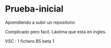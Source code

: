 # Prueba-inicial
Aprendiendo a subir un repositorio

Complicado pero facil. Lástima que esta en ingles.

VSC : 1 fichero B5 beta 1
